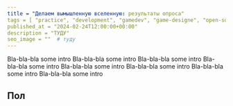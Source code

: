 ```yaml
---
title = "Делаем вымышленную вселенную: результаты опроса"
tags = [ "practice", "development", "gamedev", "game-designe", "open-source", "world-builders"]
published_at = "2024-02-24T12:00:00+00:00"
description = "ТУДУ"
seo_image = ""  # туду
---
```


<!-- TODO: image -->

<!-- TODO: intro -->

Bla-bla-bla some intro Bla-bla-bla some intro Bla-bla-bla some intro Bla-bla-bla some intro Bla-bla-bla some intro Bla-bla-bla some intro Bla-bla-bla some intro Bla-bla-bla some intro

<!-- more -->

<!-- TODO: move to brigid config? -->
<!-- TODO: if moved, how to turn on optionally? -->
<script src="https://cdnjs.cloudflare.com/ajax/libs/PapaParse/5.4.1/papaparse.min.js" crossorigin="anonymous" referrerpolicy="no-referrer"></script>

<script src="https://cdnjs.cloudflare.com/ajax/libs/plotly.js/1.33.1/plotly.min.js" crossorigin="anonymous" referrerpolicy="no-referrer"></script>

<script type="text/javascript">

var fullData = null;

const redrawPlots = new CustomEvent('redrawPlots', {
  detail: {
    message: "redraw plots",
  }
});

// TODO: do something with the file path
// TODO: move to the bottom of the page?
Papa.parse("/static/posts/making-a-fictional-universe-quantity-survey-processing/2024_02_23_cleaned_data.csv", {
	download: true,
        header: true,
        dynamicTyping: true,
        skipEmptyLines: true,
	complete: function(results) {
            fullData = results.data;
            document.dispatchEvent(redrawPlots);
	}
});

</script>


## Пол

<script type="text/javascript">
    // TODO: remove unnecessary buttons from plotly plot
// TODO: display percents near the counts, where it makes sense

function filterAll(row) {
  return true;
}

function filterGameDevelopers(row) {
  return row['q_is_game_developer'] === 'yes';
}

function filterPlayers(row) {
  return row['q_is_game_developer'] === 'no';
}

function mapGender(row) {
  return row['q_gender'];
}

function getPlotData(data, filter, map) {
  var filteredData = data.filter(filter);
  var mappedData = filteredData.map(map);

  var uniqueValues = Array.from(new Set(mappedData));

  const counts = uniqueValues.map(function(value) {
    return mappedData.filter(function(x) {
      return x === value;
    }).length;
  });


  const percents = counts.map(function(count) {
      return (count / filteredData.length * 100).toFixed(2);
  });

  return {
      values: uniqueValues,
      counts: counts,
      percents: percents
  };
}

// TODO: log for gender
document.addEventListener('redrawPlots', (e) => {
    const dataA = getPlotData(fullData, filterAll, mapGender);
    const dataB = getPlotData(fullData, filterPlayers, mapGender);

    data = [{
        'x': dataA.values,
        'y': dataA.percents,
        'name': 'A',
        'type': 'bar'
    },{
        'x': dataB.values,
        'y': dataB.percents,
        'name': 'B',
        'type': 'bar'
    }];

    Plotly.newPlot('plot-gender', data, {barmode: 'group'});
});

</script>

<div id="plot-gender"></div>
